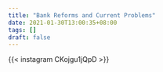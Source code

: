 ```yaml
---
title: "Bank Reforms and Current Problems"
date: 2021-01-30T13:00:35+08:00
tags: []
draft: false
---
```

{{< instagram CKojgu1jQpD >}}

